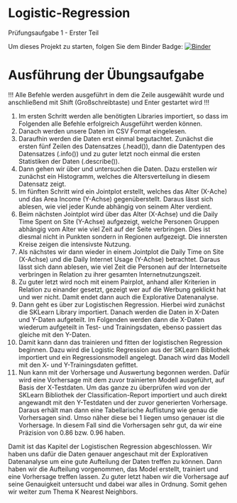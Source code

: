# Logistic-Regression
Prüfungsaufgabe 1 - Erster Teil

Um dieses Projekt zu starten, folgen Sie dem Binder Badge:      [![Binder](https://mybinder.org/badge_logo.svg)](https://mybinder.org/v2/gh/FelixWuensch/Logistic-Regression/main)

# Ausführung der Übungsaufgabe

!!! Alle Befehle werden ausgeführt in dem die Zeile ausgewählt wurde und anschließend mit Shift (Großschreibtaste) und Enter gestartet wird !!!

1. Im ersten Schritt werden alle benötigten Libraries importiert, so dass im Folgenden alle Befehle erfolgreich Ausgeführt werden können.
2. Danach werden unsere Daten im CSV Format eingelesen.
3. Daraufhin werden die Daten erst einmal begutachtet. Zunächst die ersten fünf Zeilen des Datensatzes (.head()), dann die Datentypen des Datensatzes (.info()) und zu guter letzt noch einmal die ersten Statistiken der Daten (.describe()).
4. Dann gehen wir über und untersuchen die Daten. Dazu erstellen wir zunächst ein Histogramm, welches die Altersverteilung in diesem Datensatz zeigt.
5. Im fünften Schritt wird ein Jointplot erstellt, welches das Alter (X-Ache) und das Area Income (Y-Achse) gegenüberstellt. Daraus lässt sich ablesen, wie viel jeder Kunde abhängig von seinem Alter verdient.
6. Beim nächsten Jointplot wird über das Alter (X-Achse) und die Daily Time Spent on Site (Y-Achse) aufgezeigt, welche Personen Gruppen abhängig vom Alter wie viel Zeit auf der Seite verbringen. Dies ist diesmal nicht in Punkten sondern in Regionen aufgezeigt. Die innersten Kreise zeigen die intensivste Nutzung.
7. Als nächstes wir dann wieder in einem Jointplot die Daily Time on Site (X-Achse) und die Daily Internet Usage (Y-Achse) betrachtet. Daraus lässt sich dann ablesen, wie viel Zeit die Personen auf der Internetseite verbringen in Relation zu ihrer gesamten Internetnutzungszeit.
8. Zu guter letzt wird noch mit einem Pairplot, anhand aller Kriterien in Relation zu einander gesetzt, gezeigt wer auf die Werbung geklickt hat und wer nicht. Damit endet dann auch die Explorative Datenanalyse.
9. Dann geht es über zur Logistischen Regression. Hierbei wird zunächst die SKLearn Library importiert. Danach werden die Daten in X-Daten und Y-Daten aufgeteilt. Im Folgenden werden dann die X-Daten wiederum aufgeteilt in Test- und Trainingsdaten, ebenso passiert das gleiche mit den Y-Daten.
10. Damit kann dann das trainieren und fitten der logistischen Regression beginnen. Dazu wird die Logistic Regression aus der SKLearn Bibliothek importiert und ein Regressionsmodell angelegt. Danach wird das Modell mit den X- und Y-Trainingsdaten gefittet.
11. Nun kann mit der Vorhersage und Auswertung begonnen werden. Dafür wird eine Vorhersage mit dem zuvor trainierten Modell ausgeführt, auf Basis der X-Testdaten. Um das ganze zu überprüfen wird von der SKLearn Bibliothek der Classification-Report importiert und auch direkt angewandt mit den Y-Testdaten und der zuvor generierten Vorhersage. Daraus erhält man dann eine Tabellarische Auflistung wie genau die Vorhersagen sind. Umso näher diese bei 1 liegen umso genauer ist die Vorhersage. In diesem Fall sind die Vorhersagen sehr gut, da wir eine Präzision von 0.86 bzw. 0.96 haben.

Damit ist das Kapitel der Logistischen Regression abgeschlossen. Wir haben uns dafür die Daten genauer angeschaut mit der Explorativen Datenanalyse um eine gute Aufteilung der Daten treffen zu können. Dann haben wir die Aufteilung vorgenommen, das Model erstellt, trainiert und eine Vorhersage treffen lassen. Zu guter letzt haben wir die Vorhersage auf seine Genauigkeit untersucht und dabei war alles in Ordnung. Somit gehen wir weiter zum Thema K Nearest Neighbors. 
